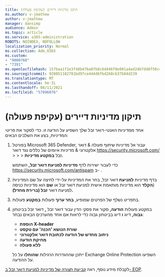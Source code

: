 ```yaml
---
title: תיקון מדיניות דיירים (עקיפת פעולה)
ms.author: v-jmathew
author: v-jmathew
manager: dansimp
audience: Admin
ms.topic: article
ms.service: o365-administration
ROBOTS: NOINDEX, NOFOLLOW
localization_priority: Normal
ms.collection: Adm_O365
ms.custom:
- "9000760"
- "7391"
ms.openlocfilehash: 157baa1f1e3f48b47ba07b8c6d446f8e081a4ad24b7d48f50c4fc5af5518cdd6
ms.sourcegitcommit: 920051182781bd97ce4d4d6fbd268cb37b84d239
ms.translationtype: MT
ms.contentlocale: he-IL
ms.lasthandoff: 08/11/2021
ms.locfileid: "57896076"
---
```

# <a name="fix-tenant-policy-action-override"></a>תיקון מדיניות דיירים (עקיפת פעולה)

אחד ממדיניות האנטי-דואר זבל שלך השפיע על הודעה זו. כדי לסקור את פריטי המדיניות, בצע את השלבים הבאים:

1. בפורטל Microsoft 365 Defender, עבור אל מדיניות שיתוף פעולה & דואר אלקטרוני & מדיניות איומים של כללים נגד דואר <https://security.microsoft.com/>  \>  \>  \>  זבל **במקטע מדיניות.**

   כדי לעבור ישירות לדף **מדיניות למניעת דואר זבל,** השתמש <https://security.microsoft.com/antispam> ב- .

2. בדף מדיניות **למניעת** דואר זבל, בחר את המדיניות על-ידי לחיצה על  שם המדיניות (**הקלד** הוא מדיניות מותאמת אישית למניעת דואר זבל או **שם** הוא מדיניות כניסה למניעת דואר **זבל (ברירת מחדל).**
3. בתפריט נשלף של הפרטים שמופיע, **בחר ערוך** פעולות **במקטע** פעולות.
4. במקטע פעולות **הודעה,** סקור את פסקי הדין עבור דואר זבל **,**  דואר זבל בביטחון **גבוה,** דיוג **ו** דיוג בביטחון גבוה כדי לראות אם אחד מהערכים הבאים נבחר:
   - **הוספת X-header**
   - **שורת הנושא 'הכנה' עם טקסט**
   - **ניתוב מחדש של הודעה לכתובת דואר אלקטרוני**
   - **מחיקת הודעה**
   - **ללא פעולה**

   ייתכן שההגדרות הרגילות **שהוחלו** על כל Exchange Online Protection השפיעו על ההודעה.

לקבלת מידע נוסף, ראה [קביעת תצורה של מדיניות למניעת דואר זבל ב- EOP](https://docs.microsoft.com/microsoft-365/security/office-365-security/configure-your-spam-filter-policies).
